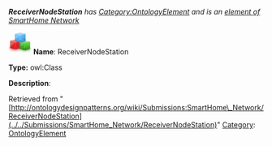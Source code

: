 ___ReceiverNodeStation__ has [Category:OntologyElement](../../Category/OntologyElement "Category:OntologyElement") and is an [element of](../../Property/ElementOf "Property:ElementOf") [SmartHome Network](../../Submissions/SmartHome_Network "Submissions:SmartHome Network")_


  




[![Class](../../images/thumb/2/27/Class.gif/45px-Class.gif)](../../Image/Class.gif "Class")
__Name__: ReceiverNodeStation 


__Type:__ owl:Class 


__Description__: 





Retrieved from "[http://ontologydesignpatterns.org/wiki/Submissions:SmartHome\_Network/ReceiverNodeStation](../../Submissions/SmartHome_Network/ReceiverNodeStation)"
 [Category](http://ontologydesignpatterns.org/wiki/Special:Categories "Special:Categories"): [OntologyElement](../../Category/OntologyElement "Category:OntologyElement")